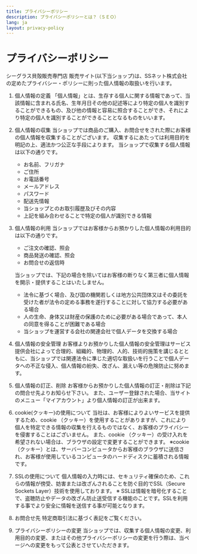 ```yaml
---
title: プライバシーポリシー
description: プライバシーポリシーとは？（ＳＥＯ）
lang: ja
layout: privacy-policy
---
```


# プライバシーポリシー

シーグラス貝殻販売専門店  販売サイト(以下当ショップ)は、SSネット株式会社の定めたプライバシー・ポリシーに則った個人情報の取扱いを行います。

1. 個人情報の定義
「個人情報」とは、生存する個人に関する情報であって、当該情報に含まれる氏名、生年月日その他の記述等により特定の個人を識別することができるもの、及び他の情報と容易に照合することができ、それにより特定の個人を識別することができることとなるものをいいます。

2. 個人情報の収集
当ショップでは商品のご購入、お問合せをされた際にお客様の個人情報を収集することがございます。
収集するにあたっては利用目的を明記の上、適法かつ公正な手段によります。
当ショップで収集する個人情報は以下の通りです。
   * お名前、フリガナ
   * ご住所
   * お電話番号
   * メールアドレス
   * パスワード
   * 配送先情報
   * 当ショップとのお取引履歴及びその内容
   * 上記を組み合わせることで特定の個人が識別できる情報

3. 個人情報の利用
当ショップではお客様からお預かりした個人情報の利用目的は以下の通りです。
   * ご注文の確認、照会
   * 商品発送の確認、照会
   * お問合せの返信時

   当ショップでは、下記の場合を除いてはお客様の断りなく第三者に個人情報を開示・提供することはいたしません。
   * 法令に基づく場合、及び国の機関若しくは地方公共団体又はその委託を受けた者が法令の定める事務を遂行することに対して協力する必要がある場合
   * 人の生命、身体又は財産の保護のために必要がある場合であって、本人の同意を得ることが困難である場合
   * 当ショップを運営する会社の関連会社で個人データを交換する場合

4. 個人情報の安全管理
お客様よりお預かりした個人情報の安全管理はサービス提供会社によって合理的、組織的、物理的、人的、技術的施策を講じるとともに、当ショップでは関連法令に準じた適切な取扱いを行うことで個人データへの不正な侵入、個人情報の紛失、改ざん、漏えい等の危険防止に努めます。

5. 個人情報の訂正、削除
お客様からお預かりした個人情報の訂正・削除は下記の問合せ先よりお知らせ下さい。
また、ユーザー登録された場合、当サイトのメニュー「マイアカウント」より個人情報の訂正が出来ます。

6. cookie(クッキー)の使用について
当社は、お客様によりよいサービスを提供するため、cookie （クッキー）を使用することがありますが、これにより個人を特定できる情報の収集を行えるものではなく、お客様のプライバシーを侵害することはございません。
また、cookie （クッキー）の受け入れを希望されない場合は、ブラウザの設定で変更することができます。
※cookie （クッキー）とは、サーバーコンピュータからお客様のブラウザに送信され、お客様が使用しているコンピュータのハードディスクに蓄積される情報です。

7. SSLの使用について
個人情報の入力時には、セキュリティ確保のため、これらの情報が傍受、妨害または改ざんされることを防ぐ目的でSSL（Secure Sockets Layer）技術を使用しております。
※ SSLは情報を暗号化することで、盗聴防止やデータの改ざん防止送受信する機能のことです。SSLを利用する事でより安全に情報を送信する事が可能となります。

8. お問合せ先
特定商取引法に基づく表記をご覧ください。

9. プライバシーポリシーの変更
当ショップでは、収集する個人情報の変更、利用目的の変更、またはその他プライバシーポリシーの変更を行う際は、当ページへの変更をもって公表とさせていただきます。